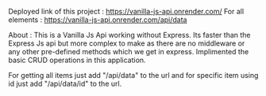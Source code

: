 Deployed link of this project : https://vanilla-js-api.onrender.com/
For all elements : https://vanilla-js-api.onrender.com/api/data

About : This is a Vanilla Js Api working without Express. Its faster than the Express Js api but more complex to make as there are no middleware or any other pre-defined methods which we get in express. Implimented the basic CRUD operations in this application.

For getting all items just add "/api/data" to the url and for specific item using id just add "/api/data/id" to the url.

